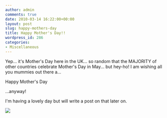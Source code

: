 ```yaml
---
author: admin
comments: true
date: 2010-03-14 16:22:00+00:00
layout: post
slug: happy-mothers-day
title: Happy Mother's Day!!
wordpress_id: 286
categories:
- Miscellaneous
---
```


Yep... it's Mother's Day here in the UK... so random that the MAJORITY of other countries celebrate Mother's Day in May... but hey-ho!  I am wishing all you mummies out there a...  
  


Happy Mother's Day  
  


...anyway!  
  
I'm having a lovely day but will write a post on that later on.  


![](https://blogger.googleusercontent.com/tracker/251139911615938991-712064334322764799?l=www.outmumbered.com)
